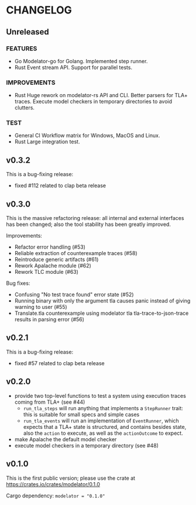 # CHANGELOG

## Unreleased

### FEATURES

- Go
    Modelator-go for Golang.
    Implemented step runner.
- Rust
    Event stream API.
    Support for parallel tests.

### IMPROVEMENTS

- Rust
    Huge rework on modelator-rs API and CLI.
    Better parsers for TLA+ traces.
    Execute model checkers in temporary directories to avoid clutters.

### TEST

- General
    CI Workflow matrix for Windows, MacOS and Linux.
- Rust
    Large integration test.

## v0.3.2

This is a bug-fixing release:
 - fixed #112 related to clap beta release

## v0.3.0

This is the massive refactoring release: all internal and external interfaces has been changed; also the tool stability has been greatly improved.

Improvements:
 - Refactor error handling (#53)
 - Reliable extraction of counterexample traces (#58)
 - Reintroduce generic artifacts (#61)
 - Rework Apalache module (#62)
 - Rework TLC module (#63)

Bug fixes:
 - Confusing "No test trace found" error state (#52)
 - Running binary with only the argument tla causes panic instead of giving warning to user (#55)
 - Translate.tla counterexample using modelator tla tla-trace-to-json-trace <filename> results in parsing error (#56)

## v0.2.1

This is a bug-fixing release:
 - fixed #57 related to clap beta release

## v0.2.0

* provide two top-level functions to test a system using execution traces coming from TLA+ (see #44)
  - `run_tla_steps` will run anything that implements a `StepRunner` trait: this is suitable for small specs and simple cases
  - `run_tla_events` will run an implementation of `EventRunner`, which expects that a TLA+ state is structured, and contains besides state, also the `action` to execute, as well as the `actionOutcome` to expect.
* make Apalache the default model checker
* execute model checkers in a temporary directory (see #48)

## v0.1.0

This is the first public version; please use the crate at https://crates.io/crates/modelator/0.1.0

Cargo dependency: `modelator = "0.1.0"`

